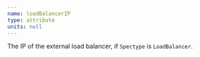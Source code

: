 ```yaml
---
name: loadBalancerIP
type: attribute
units: null
---
```


The IP of the external load balancer, if `Spectype` is `LoadBalancer`.